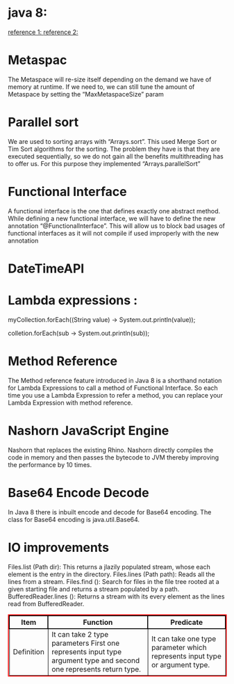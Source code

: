 
<h1>java 8: </h1>
<a href = "https://manifesto.co.uk/java-jdk-8-features/" target="_blank"> reference 1: </a>
<a href = "https://www.softwaretestinghelp.com/java/prominent-java-8-features/" target="_blank"> reference 2: </a>

<h1>Metaspac</h1>
</p>The Metaspace will re-size itself depending on the demand we have of memory at runtime. If we need to, we can still tune the amount of Metaspace by setting the “MaxMetaspaceSize” param</p>

<h1> Parallel sort</h1>
<p>
We are used to sorting arrays with “Arrays.sort”. This used Merge Sort or Tim Sort algorithms for the sorting. The problem they have is that they are executed sequentially, so we do not gain all the benefits multithreading has to offer us. For this purpose they implemented “Arrays.parallelSort”
</p>

<h1>Functional Interface </h1>
<p>
A functional interface is the one that defines exactly one abstract method. While defining a new functional interface, we will have to define the new annotation “@FunctionalInterface”. This will allow us to block bad usages of functional interfaces as it will not compile if used improperly with the new annotation
</p>

<h1>DateTimeAPI</h1>

<h1>Lambda expressions : </h1>
<p>myCollection.forEach((String value) -> System.out.println(value));</p>
<p>colletion.forEach(sub -> System.out.println(sub));  </p>

<h1>Method Reference </h1>
<p>
The Method reference feature introduced in Java 8 is a shorthand notation for Lambda Expressions to call a method of Functional Interface. So each time you use a Lambda Expression to refer a method, you can replace your Lambda Expression with method reference.
</p>

<h1>Nashorn JavaScript Engine </h1>
<p>
Nashorn that replaces the existing Rhino. Nashorn directly compiles the code in memory and then passes the bytecode to JVM thereby improving the performance by 10 times.
</p>

<h1>Base64 Encode Decode</h1>
<p>
In Java 8 there is inbuilt encode and decode for Base64 encoding. The class for Base64 encoding is java.util.Base64.
</p>


<h1>IO improvements</h1>
<p>
Files.list (Path dir): This returns a jlazily populated stream, whose each element is the entry in the directory.
Files.lines (Path path): Reads all the lines from a stream.
Files.find (): Search for files in the file tree rooted at a given starting file and returns a stream populated by a path.
BufferedReader.lines (): Returns a stream with its every element as the lines read from BufferedReader.
</p>


<table>
	<tr>
	<th>Item</th>
	<th>Function</th>
	<th>Predicate</th>
	</tr>
	<tr>
	<td>Definition</td>
	<td>It can take 2 type parameters First one represents input type argument type and second one represents return type.</td>
	<td>It can take one type parameter which represents input type or argument type.</td>
	</tr>
	
</table>

<style>
table{
    border-collapse: collapse;
    border-spacing: 0;
    border:2px solid #ff0000;
}

th{
    border:2px solid #000000;
}

td{
    border:1px solid #000000;
}
</style>